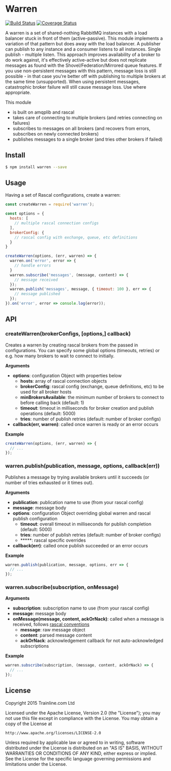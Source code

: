 # Warren

[![Build Status](https://travis-ci.org/trainline/RabbitMQ-Warren-Node.svg?branch=master)](https://travis-ci.org/trainline/RabbitMQ-Warren-Node)
[![Coverage Status](https://coveralls.io/repos/trainline/RabbitMQ-Warren-Node/badge.svg?branch=master&service=github)](https://coveralls.io/github/trainline/RabbitMQ-Warren-Node?branch=master)

A warren is a set of shared-nothing RabbitMQ instances with a load balancer stuck in front of them (active-passive). This module implements a variation of that pattern but does away with the load balancer.  A publisher can publish to any instance and a consumer listens to all instances. Single publish - multiple listen. This approach improves availability of a broker to do work against, it's effectively active-active but does not replicate messages as found with the Shovel/Federation/Mirrored queue features.  If you use non-persistent messages with this pattern, message loss is still possible - in that case you're better off with publishing to multiple brokers at the same time  (unsupported).  When using persistent messages, catastrophic broker failure will still cause message loss. Use where appropriate.

This module
* is built on amqplib and rascal
* takes care of connecting to multiple brokers (and retries connecting on failures)
* subscribes to messages on all brokers (and recovers from errors, subscribes on newly connected brokers)
* publishes messages to a single broker (and tries other brokers if failed)

## Install

```bash
$ npm install warren --save
```

## Usage

Having a set of Rascal configurations, create a warren:

```js
const createWarren = require('warren');

const options = {
  hosts: [
    // multiple rascal connection configs
  ],
  brokerConfig: {
    // rascal config with exchange, queue, etc definitions
  }
}

createWarren(options, (err, warren) => {
  warren.on('error', error => {
    // handle errors
  }
  warren.subscribe('messages', (message, content) => {
    // message received
  });
  warren.publish('messages', message, { timeout: 100 }, err => {
    // message published
  });
}).on('error', error => console.log(error));
```


## API

### createWarren(brokerConfigs, [options,] callback)

Creates a warren by creating rascal brokers from the passed in configurations. You can specify some global options (timeouts, retries) or e.g. how many brokers to wait to connect to initially.

**Arguments**
* **options**: configuration Object with properties below
    * **hosts**: array of rascal connection objects
    * **brokerConfig**: rascal config (exchange, queue definitions, etc) to be used for all broker hosts
    * **minBrokersAvailable**: the minimum number of brokers to connect to before calling back (default: 1)
    * **timeout**: timeout in milliseconds for broker creation and publish operations (default: 5000)
    * **tries**: number of publish retries (default: number of broker configs)  
* **callback(err, warren)**: called once warren is ready or an error occurs

**Example**

```js
createWarren(options, (err, warren) => {
  // ...
});
```

### warren.publish(publication, message, options, callback(err))

Publishes a message by trying available brokers until it succeeds (or number of tries exhausted or it times out).

**Arguments**

* **publication**: publication name to use (from your rascal config)
* **message**: message body
* **options**: configuration Object overriding global warren and rascal publish configuration
    * **timeout**: overall timeout in milliseconds for publish completion (default: 5000)
    * **tries**: number of publish retries (default: number of broker configs)
    * *****: rascal specific overrides
* **callback(err)**: called once publish succeeded or an error occurs

**Example**

```js
warren.publish(publication, message, options, err => {
  // ...
});
```

### warren.subscribe(subscription, onMessage)

**Arguments**

* **subscription**: subscription name to use (from your rascal config)
* **message**: message body
* **onMessage(message, content, ackOrNack)**: called when a message is received, follows [rascal conventions](https://github.com/guidesmiths/rascal#subscriptions)
    * **message**: raw message object
    * **content**: parsed message content
    * **ackOrNack**: acknowledgement callback for not auto-acknowledged subscriptions

**Example**

```js
warren.subscribe(subscription, (message, content, ackOrNack) => {
  // ...
});
```

## License

Copyright 2015 Trainline.com Ltd

Licensed under the Apache License, Version 2.0 (the "License");
you may not use this file except in compliance with the License.
You may obtain a copy of the License at

    http://www.apache.org/licenses/LICENSE-2.0

Unless required by applicable law or agreed to in writing, software
distributed under the License is distributed on an "AS IS" BASIS,
WITHOUT WARRANTIES OR CONDITIONS OF ANY KIND, either express or implied.
See the License for the specific language governing permissions and
limitations under the License.
